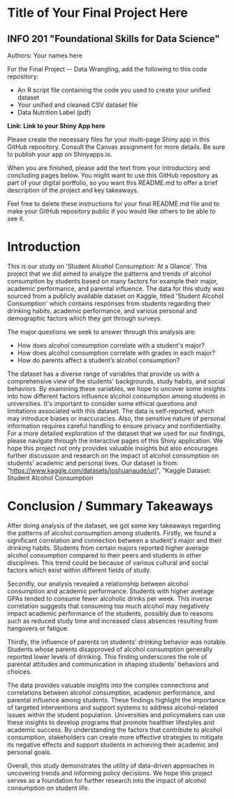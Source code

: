 # Title of Your Final Project Here 
## INFO 201 "Foundational Skills for Data Science"

Authors: Your names here


For the Final Project -- Data Wrangling, add the following to this code repository:

* An R script file containing the code you used to create your unified dataset 
* Your unified and cleaned CSV dataset file
* Data Nutrition Label (pdf) 


**Link: Link to your Shiny App here**

Please create the necessary files for your multi-page Shiny app in this GitHub repository. Consult the Canvas assignment for more details. Be sure to publish your app on Shinyapps.io.

When you are finished, please add the text from your introductory and concluding pages below. You might want to use this GitHub repository as part of your digital portfolio, so you want this README.md to offer a brief description of the project and key takeaways.

Feel free to delete these instructions for your final README.md file and to make your GitHub repository public if you would like others to be able to see it. 

# Introduction
This is our study on 'Student Alcohol Consumption: At a Glance'. This project that we did aimed to analyze the patterns and trends of alcohol consumption by students based on many factors for example their major, academic performance, and parental influence. The data for this study was sourced from a publicly available dataset on Kaggle, titled 'Student Alcohol Consumption' which contains responses from students regarding their drinking habits, academic performance, and various personal and demographic factors which they got through surveys.

The major questions we seek to answer through this analysis are:
- How does alcohol consumption correlate with a student's major?
- How does alcohol consumption correlate with grades in each major?
- How do parents affect a student’s alcohol consumption?

The dataset has a diverse range of variables that provide us with a comprehensive view of the students' backgrounds, study habits, and social behaviors. By examining these variables, we hope to uncover some insights into how different factors influence alcohol consumption among students in universities.
It's important to consider some ethical questions and limitations associated with this dataset. The data is self-reported, which may introduce biases or inaccuracies. Also, the sensitive nature of personal information requires careful handling to ensure privacy and confidentiality.
For a more detailed exploration of the dataset that we used for our findings, please navigate through the interactive pages of this Shiny application. We hope this project not only provides valuable insights but also encourages further discussion and research on the impact of alcohol consumption on students' academic and personal lives.
Our dataset is from: "https://www.kaggle.com/datasets/joshuanaude/url", "Kaggle Dataset: Student Alcohol Consumption


# Conclusion / Summary Takeaways
After doing analysis of the dataset, we got some key takeaways regarding the patterns of alcohol consumption among students. Firstly, we found a significant correlation and connection between a student's major and their drinking habits. Students from certain majors reported higher average alcohol consumption compared to their peers and students in other disciplines. This trend could be because of various cultural and social factors which exist within different fields of study.

Secondly, our analysis revealed a relationship between alcohol consumption and academic performance. Students with higher average GPAs tended to consume fewer alcoholic drinks per week. This inverse correlation suggests that consuming too much alcohol may negatively impact academic performance of the students, possibly due to reasons such as reduced study time and increased class absences resulting from hangovers or fatigue.

Thirdly, the influence of parents on students' drinking behavior was notable. Students whose parents disapproved of alcohol consumption generally reported lower levels of drinking. This finding underscores the role of parental attitudes and communication in shaping students' behaviors and choices.

The data provides valuable insights into the complex connections and correlations between alcohol consumption, academic performance, and parental influence among students. These findings highlight the importance of targeted interventions and support systems to address alcohol-related issues within the student population. Universities and policymakers can use these insights to develop programs that promote healthier lifestyles and academic success. By understanding the factors that contribute to alcohol consumption, stakeholders can create more effective strategies to mitigate its negative effects and support students in achieving their academic and personal goals.

Overall, this study demonstrates the utility of data-driven approaches in uncovering trends and informing policy decisions. We hope this project serves as a foundation for further research into the impact of alcohol consumption on student life.
